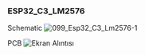 ### ESP32_C3_LM2576
Schematic
![099_Esp32_C3_Lm2576-1](https://github.com/memetteminarslan/esp32_c3_lm2576/assets/74721347/e1ef0327-6a93-44ca-987a-950d19a10b3b)

  PCB
![Ekran Alıntısı](https://github.com/memetteminarslan/esp32_c3_lm2576/assets/74721347/16018e53-bdaf-4492-931b-f54fdba9d5a6)
